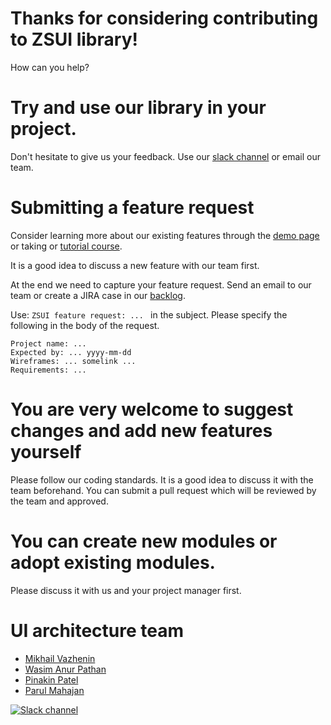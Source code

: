 # Thanks for considering contributing to ZSUI library!

How can you help?

# Try and use our library in your project.

Don't hesitate to give us your feedback. Use our [slack channel](https://zs-sd.slack.com/messages/C0C4NME9L/) or email our team. 

# Submitting a feature request

Consider learning more about our existing features through the [demo page](http://ui.zsservices.com/index.html) or taking or [tutorial course](https://zspace.zs.com/groups/progressor/overview).

It is a good idea to discuss a new feature with our team first.

At the end we need to capture your feature request. Send an email to our team or create a JIRA case in our [backlog](https://zsassociates.atlassian.net/secure/RapidBoard.jspa?rapidView=194&projectKey=ZSUI&view=planning.nodetail).

Use: `ZSUI feature request: ... ` in the subject. Please specify the following in the body of the request.
```
Project name: ...
Expected by: ... yyyy-mm-dd 
Wireframes: ... somelink ...
Requirements: ...
```

# You are very welcome to suggest changes and add new features yourself

Please follow our coding standards. It is a good idea to discuss it with the team beforehand. You can submit a pull request which will be reviewed by the team and approved. 

# You can create new modules or adopt existing modules. 

Please discuss it with us and your project manager first.

# UI architecture team

* [Mikhail Vazhenin](mailto:mikhail.vazhenin@zs.com)
* [Wasim Anur Pathan](mailto:wasim.a.pathan@zs.com)
* [Pinakin Patel](mailto:pinakin.patel@zs.com)
* [Parul Mahajan](mailto:parul.mahajan@zs.com)


[![Slack channel](https://cdn.brandfolder.io/5H442O3W/as/pl546j-7le8zk-4nzzs1/Slack%20Mark%20Web.png?width=48)](https://zs-sd.slack.com/messages/C0C4NME9L/)